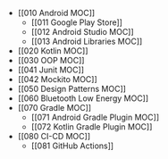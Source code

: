 - [[010 Android MOC]]
	- [[011 Google Play Store]]
	- [[012 Android Studio MOC]]
	- [[013 Android Libraries MOC]]
- [[020 Kotlin MOC]]
- [[030 OOP MOC]]
- [[041 Junit MOC]]
- [[042 Mockito MOC]]
- [[050 Design Patterns MOC]]
- [[060 Bluetooth Low Energy MOC]]
- [[070 Gradle MOC]]
	- [[071 Android Gradle Plugin MOC]]
	- [[072 Kotlin Gradle Plugin MOC]]
- [[080 CI-CD MOC]]
	- [[081 GitHub Actions]]
